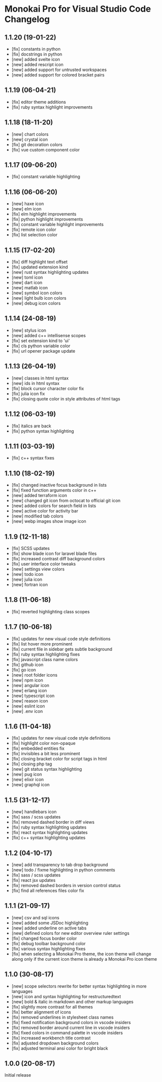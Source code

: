 # Monokai Pro for Visual Studio Code Changelog

## 1.1.20 (19-01-22)

- [fix] constants in python
- [fix] docstrings in python
- [new] added svelte icon
- [new] added rescript icon
- [new] added support for untrusted workspaces
- [new] added support for colored bracket pairs

## 1.1.19 (06-04-21)

- [fix] editor theme additions
- [fix] ruby syntax highlight improvements

## 1.1.18 (18-11-20)

- [new] chart colors
- [new] crystal icon
- [fix] git decoration colors
- [fix] vue custom component color

## 1.1.17 (09-06-20)

- [fix] constant variable highlighting

## 1.1.16 (06-06-20)

- [new] haxe icon
- [new] elm icon
- [fix] elm highlight improvements
- [fix] python highlight improvements
- [fix] constant variable highlight improvements
- [fix] remote icon color
- [fix] list selection color

## 1.1.15 (17-02-20)

- [fix] diff highlight text offset
- [fix] updated extension kind
- [new] rust syntax highlighting updates
- [new] toml icon
- [new] dart icon
- [new] matlab icon
- [new] symbol icon colors
- [new] light bulb icon colors
- [new] debug icon colors

## 1.1.14 (24-08-19)

- [new] stylus icon
- [new] added c++ intellisense scopes
- [fix] set extension kind to 'ui'
- [fix] cls python variable color
- [fix] url opener package update

## 1.1.13 (26-04-19)

- [new] classes in html syntax
- [new] ids in html syntax
- [fix] block cursor character color fix
- [fix] julia icon fix
- [fix] closing quote color in style attributes of html tags

## 1.1.12 (06-03-19)

- [fix] italics are back
- [fix] python syntax highlighting

## 1.1.11 (03-03-19)

- [fix] c++ syntax fixes

## 1.1.10 (18-02-19)

- [fix] changed inactive focus background in lists
- [fix] fixed function arguments color in c++
- [new] added terraform icon
- [new] changed git icon from octocat to official git icon
- [new] added colors for search field in lists
- [new] active color for activity bar
- [new] modified tab colors
- [new] webp images show image icon

## 1.1.9 (12-11-18)

- [fix] SCSS updates
- [fix] show blade icon for laravel blade files
- [fix] increased contrast diff background colors
- [fix] user interface color tweaks
- [new] settings view colors
- [new] todo icon
- [new] julia icon
- [new] fortran icon

## 1.1.8 (11-06-18)

- [fix] reverted highlighting class scopes

## 1.1.7 (10-06-18)

- [fix] updates for new visual code style definitions
- [fix] list hover more prominent
- [fix] current file in sidebar gets subtle background
- [fix] ruby syntax highlighting fixes
- [fix] javascript class name colors
- [fix] github icon
- [fix] go icon
- [new] root folder icons
- [new] npm icon
- [new] angular icon
- [new] erlang icon
- [new] typescript icon
- [new] reason icon
- [new] eslint icon
- [new] .env icon

## 1.1.6 (11-04-18)

- [fix] updates for new visual code style definitions
- [fix] highlight color non-opaque
- [fix] embedded entities fix
- [fix] invisibles a bit less prominent
- [fix] closing bracket color for script tags in html
- [fix] closing php tag
- [new] git status syntax highlighting
- [new] pug icon
- [new] elixir icon
- [new] graphql icon

## 1.1.5 (31-12-17)

- [new] handlebars icon
- [fix] sass / scss updates
- [fix] removed dashed border in diff views
- [fix] ruby syntax highlighting updates
- [fix] react syntax highlighting updates
- [fix] c++ syntax highlighting updates

## 1.1.2 (04-10-17)

- [new] add transparency to tab drop background
- [new] todo / fixme highlighting in python comments
- [fix] sass / scss updates
- [fix] react jsx updates
- [fix] removed dashed borders in version control status
- [fix] find all references files color fix

## 1.1.1 (21-09-17)

- [new] csv and sql icons
- [new] added some JSDoc highlighting
- [new] added underline on active tabs
- [new] defined colors for new editor overview ruler settings
- [fix] changed focus border color
- [fix] debug toolbar background color
- [fix] various syntax highlighting fixes
- [fix] when selecting a Monokai Pro theme, the icon theme will change along only if the current icon theme is already a Monokai Pro icon theme

## 1.1.0 (30-08-17)

- [new] scope selectors rewrite for better syntax highlighting in more languages
- [new] icon and syntax highlighting for restructuredtext
- [new] bold & italic in markdown and other markup languages
- [fix] slightly more contrast for all themes
- [fix] better alignment of icons
- [fix] removed underlines in stylesheet class names
- [fix] fixed notification background colors in vscode insiders
- [fix] removed border around current line in vscode insiders
- [fix] fixed colors in command palette in vscode insiders
- [fix] increased workbench title contrast
- [fix] adjusted dropdown background colors
- [fix] adjusted terminal ansi color for bright black

## 1.0.0 (20-08-17)

Initial release